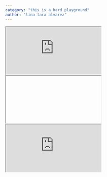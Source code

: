 ```yaml
---
category: "this is a hard playground"
author: "lina lara alvarez"
---
```


<iframe class="image" src="https://drive.google.com/file/d/1svC1kHa8aJR4UOY8vcDF3H382uLz4pGN/preview"></iframe>

<iframe class="image" scr="https://drive.google.com/file/d/1jv2Kiiuv_2fsm3sdrZo36o-VDDkKhB0S/preview"></iframe>

<iframe class="image" src="https://drive.google.com/file/d/1JeIKVhUDpJVdF0gfMYt9eRkhIv6QwOuf/preview"></iframe>

